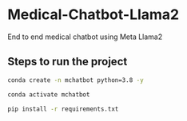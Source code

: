 # Medical-Chatbot-Llama2
End to end medical chatbot using Meta Llama2

## Steps to run the project 
```bash
conda create -n mchatbot python=3.8 -y
```

```bash
conda activate mchatbot
```

```bash
pip install -r requirements.txt
```

